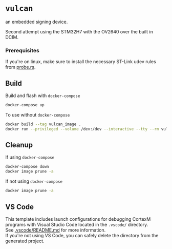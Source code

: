 # `vulcan`

an embedded signing device.

Second attempt using the STM32H7 with the OV2640 over the built in DCIM.

### Prerequisites
If you're on linux, make sure to install the necessary ST-Link udev rules from [probe.rs](https://probe.rs/docs/getting-started/probe-setup/).

## Build

Build and flash with `docker-compose`

```sh
docker-compose up
```

To use without `docker-compose`

```sh
docker build --tag vulcan_image .
docker run --privileged --volume /dev:/dev --interactive --tty --rm vulcan_image
```

## Cleanup

If using `docker-compose`

```sh
docker-compose down
docker image prune -a
```

If not using `docker-compose`

```sh
docker image prune -a
```

## VS Code

This template includes launch configurations for debugging CortexM programs with Visual Studio Code located in the `.vscode/` directory.  
See [.vscode/README.md](./.vscode/README.md) for more information.  
If you're not using VS Code, you can safely delete the directory from the generated project.
